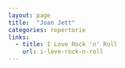 ```yaml
---
layout: page
title:  "Joan Jett"
categories: repertorie
links:
  - title: I Love Rock 'n' Roll
    url: i-love-rock-n-roll
---
```

